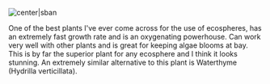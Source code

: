 ![center|sban](a941dfdb1ff633cc52ec884e2909d611.png)

One of the best plants I've ever come across for the use of ecospheres, has an extremely fast growth rate and is an oxygenating powerhouse. Can work very well with other plants and is great for keeping algae blooms at bay. This is by far the superior plant for any ecosphere and I think it looks stunning. An extremely similar alternative to this plant is Waterthyme (Hydrilla verticillata).
